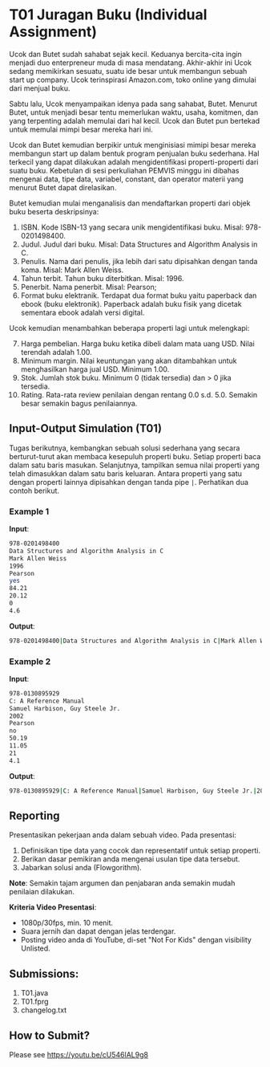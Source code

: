 # T01 Juragan Buku (Individual Assignment)

Ucok dan Butet sudah sahabat sejak kecil. Keduanya bercita-cita ingin menjadi duo enterpreneur muda di masa mendatang. Akhir-akhir ini Ucok sedang memikirkan sesuatu, suatu ide besar untuk membangun sebuah start up company. Ucok terinspirasi Amazon.com, toko online yang dimulai dari menjual buku.

Sabtu lalu, Ucok menyampaikan idenya pada sang sahabat, Butet. Menurut Butet, untuk menjadi besar tentu memerlukan waktu, usaha, komitmen, dan yang terpenting adalah memulai dari hal kecil. Ucok dan Butet pun bertekad untuk memulai mimpi besar mereka hari ini.

Ucok dan Butet kemudian berpikir untuk menginisiasi mimipi besar mereka membangun start up dalam bentuk program penjualan buku sederhana. Hal terkecil yang dapat dilakukan adalah mengidentifikasi properti-properti dari suatu buku. Kebetulan di sesi perkuliahan PEMVIS minggu ini dibahas mengenai data, tipe data, variabel, constant, dan operator materii yang menurut Butet dapat direlasikan.

Butet kemudian mulai menganalisis dan mendaftarkan properti dari objek buku beserta deskripsinya:

1. ISBN. Kode ISBN-13 yang secara unik mengidentifikasi buku. Misal: 978-0201498400.
2. Judul. Judul dari buku. Misal: Data Structures and Algorithm Analysis in C.
3. Penulis. Nama dari penulis, jika lebih dari satu dipisahkan dengan tanda koma. Misal: Mark Allen Weiss.
4. Tahun terbit. Tahun buku diterbitkan. Misal: 1996.
5. Penerbit. Nama penerbit. Misal: Pearson;
6. Format buku elektranik. Terdapat dua format buku yaitu paperback dan ebook (buku elektronik). Paperback adalah buku fisik yang dicetak sementara ebook adalah versi digital.

Ucok kemudian menambahkan beberapa properti lagi untuk melengkapi:

7. Harga pembelian. Harga buku ketika dibeli dalam mata uang USD. Nilai terendah adalah 1.00.
8. Minimum margin. Nilai keuntungan yang akan ditambahkan untuk menghasilkan harga jual USD. Minimum 1.00.
9. Stok. Jumlah stok buku. Minimum 0 (tidak tersedia) dan > 0 jika tersedia.
10. Rating. Rata-rata review penilaian dengan rentang 0.0 s.d. 5.0. Semakin besar semakin bagus penilaiannya.

## Input-Output Simulation (T01)

Tugas berikutnya, kembangkan sebuah solusi sederhana yang secara berturut-turut akan membaca kesepuluh properti buku. Setiap properti baca dalam satu baris masukan. Selanjutnya, tampilkan semua nilai properti yang telah dimasukkan dalam satu baris keluaran. Antara properti yang satu dengan properti lainnya dipisahkan dengan tanda pipe ```|```. Perhatikan dua contoh berikut.

### Example 1

**Input**:
```bash
978-0201498400
Data Structures and Algorithm Analysis in C
Mark Allen Weiss
1996
Pearson
yes
84.21
20.12
0
4.6

```

**Output**:
```bash
978-0201498400|Data Structures and Algorithm Analysis in C|Mark Allen Weiss|1996|Pearson|yes|84.21|20.12|0|4.6

```

### Example 2

**Input**:
```bash
978-0130895929
C: A Reference Manual
Samuel Harbison, Guy Steele Jr.
2002
Pearson
no
50.19
11.05
21
4.1

```

**Output**:
```bash
978-0130895929|C: A Reference Manual|Samuel Harbison, Guy Steele Jr.|2002|Pearson|no|50.19|11.05|21|4.1

```

## Reporting

Presentasikan pekerjaan anda dalam sebuah video. Pada presentasi:
1. Definisikan tipe data yang cocok dan representatif untuk setiap properti.
2. Berikan dasar pemikiran anda mengenai usulan tipe data tersebut.
3. Jabarkan solusi anda (Flowgorithm).

**Note**: Semakin tajam argumen dan penjabaran anda semakin mudah penilaian dilakukan.

**Kriteria Video Presentasi**:
+ 1080p/30fps, min. 10 menit.
+ Suara jernih dan dapat dengan jelas terdengar.
+ Posting video anda di YouTube, di-set "Not For Kids" dengan visibility Unlisted.

## Submissions:

1. T01.java
2. T01.fprg
3. changelog.txt

## How to Submit?

Please see https://youtu.be/cU546lAL9g8